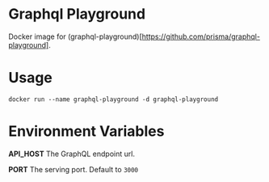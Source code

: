 # Graphql Playground

Docker image for (graphql-playground)[https://github.com/prisma/graphql-playground].

# Usage 

`docker run --name graphql-playground -d graphql-playground`

# Environment Variables

__API_HOST__
The GraphQL endpoint url.

__PORT__
The serving port. Default to `3000`